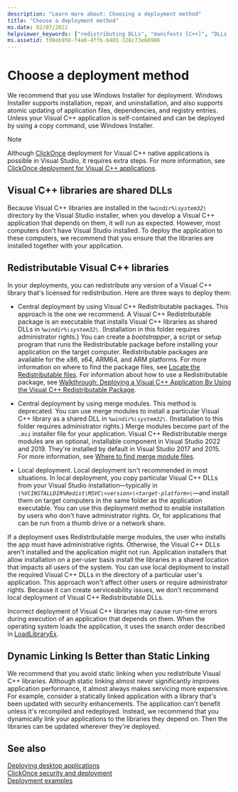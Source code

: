 ```yaml
---
description: "Learn more about: Choosing a deployment method"
title: "Choose a deployment method"
ms.date: 02/07/2022
helpviewer_keywords: ["redistributing DLLs", "manifests [C++]", "DLLs [C++], redistributing", "side-by-side assemblies [C++]", "dynamic linking [C++]", "application deployment [C++], methods", "deploying applications [C++], methods", "static linking [C++]", "libraries [C++], application deployment issues"]
ms.assetid: fd8eb956-f4a0-4ffb-b401-328c73e66986
---
```

# Choose a deployment method

We recommend that you use Windows Installer for deployment. Windows Installer supports installation, repair, and uninstallation, and also supports atomic updating of application files, dependencies, and registry entries. Unless your Visual C++ application is self-contained and can be deployed by using a copy command, use Windows Installer.

> [!NOTE]
> Although [ClickOnce](/visualstudio/deployment/clickonce-security-and-deployment) deployment for Visual C++ native applications is possible in Visual Studio, it requires extra steps. For more information, see [ClickOnce deployment for Visual C++ applications](clickonce-deployment-for-visual-cpp-applications.md).

## Visual C++ libraries are shared DLLs

Because Visual C++ libraries are installed in the *`%windir%\system32\`* directory by the Visual Studio installer, when you develop a Visual C++ application that depends on them, it will run as expected. However, most computers don't have Visual Studio installed. To deploy the application to these computers, we recommend that you ensure that the libraries are installed together with your application.

## Redistributable Visual C++ libraries

In your deployments, you can redistribute any version of a Visual C++ library that's licensed for redistribution. Here are three ways to deploy them:

- Central deployment by using Visual C++ Redistributable packages. This approach is the one we recommend. A Visual C++ Redistributable package is an executable that installs Visual C++ libraries as shared DLLs in *`%windir%\system32\`*. (Installation in this folder requires administrator rights.) You can create a *bootstrapper*, a script or setup program that runs the Redistributable package before installing your application on the target computer. Redistributable packages are available for the x86, x64, ARM64, and ARM platforms. For more information on where to find the package files, see [Locate the Redistributable files](redistributing-visual-cpp-files.md#locate-the-redistributable-files). For information about how to use a Redistributable package, see [Walkthrough: Deploying a Visual C++ Application By Using the Visual C++ Redistributable Package](deploying-visual-cpp-application-by-using-the-vcpp-redistributable-package.md).

- Central deployment by using merge modules. This method is deprecated. You can use merge modules to install a particular Visual C++ library as a shared DLL in *`%windir%\system32\`*. (Installation to this folder requires administrator rights.) Merge modules become part of the *`.msi`* installer file for your application. Visual C++ Redistributable merge modules are an optional, installable component in Visual Studio 2022 and 2019. They're installed by default in Visual Studio 2017 and 2015. For more information, see [Where to find merge module files](redistributing-components-by-using-merge-modules.md#where-to-find-merge-module-files).

- Local deployment. Local deployment isn't recommended in most situations. In local deployment, you copy particular Visual C++ DLLs from your Visual Studio installation—typically in *`\%VCINSTALLDIR%Redist\MSVC\<version>\<target-platform>\`*—and install them on target computers in the same folder as the application executable. You can use this deployment method to enable installation by users who don't have administrator rights. Or, for applications that can be run from a thumb drive or a network share.

If a deployment uses Redistributable merge modules, the user who installs the app must have administrative rights. Otherwise, the Visual C++ DLLs aren't installed and the application might not run. Application installers that allow installation on a per-user basis install the libraries in a shared location that impacts all users of the system. You can use local deployment to install the required Visual C++ DLLs in the directory of a particular user's application. This approach won't affect other users or require administrator rights. Because it can create serviceability issues, we don't recommend local deployment of Visual C++ Redistributable DLLs.

Incorrect deployment of Visual C++ libraries may cause run-time errors during execution of an application that depends on them. When the operating system loads the application, it uses the search order described in [LoadLibraryEx](/windows/win32/api/libloaderapi/nf-libloaderapi-loadlibraryexw).

## Dynamic Linking Is Better than Static Linking

We recommend that you avoid static linking when you redistribute Visual C++ libraries. Although static linking almost never significantly improves application performance, it almost always makes servicing more expensive. For example, consider a statically linked application with a library that's been updated with security enhancements. The application can't benefit unless it's recompiled and redeployed. Instead, we recommend that you dynamically link your applications to the libraries they depend on. Then the libraries can be updated wherever they're deployed.

## See also

[Deploying desktop applications](deploying-native-desktop-applications-visual-cpp.md)\
[ClickOnce security and deployment](/visualstudio/deployment/clickonce-security-and-deployment)\
[Deployment examples](deployment-examples.md)
